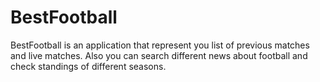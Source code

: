 # BestFootball
BestFootball is an application that represent you list of previous matches and live matches. Also you can search different news about football and check standings of different seasons.

